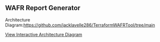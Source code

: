## WAFR Report Generator

Architecture Diagram:https://github.com/jacklavelle286/TerraformWAFRTool/tree/main

[View Interactive Architecture Diagram]([https://viewer.diagrams.net/?tags=%7B%7D&lightbox=1&highlight=0000ff&layers=1&nav=1#R%3Cmxfile%3E%3Cdiagram%20name%3D%22Page-1%22%20id%3D%22EEdD8Ro1HCLQpz7YY84q%22%3E...](https://viewer.diagrams.net/?tags=%7B%7D&lightbox=1&highlight=0000ff&layers=1&nav=1#R%3Cmxfile%3E%3Cdiagram%20name%3D%22Page-1%22%20id%3D%22EEdD8Ro1HCLQpz7YY84q%22%3E7VzbcqM4EP0aP8aFwFz86EsyM1vZrWwyuzPz5FJAttlg5AIR2%2Fv12wJhg4Qv2djGTphJKqgRup7T3WoJWsZgtvwS4fn0d%2BqRoKVr3rJlDFu6rndNBH%2B4ZJVJEELdTDKJfE%2FINoIn%2F18ihJqQJr5H4lJGRmnA%2FHlZ6NIwJC4ryXAU0UU525gG5VrneEIUwZOLA1X6w%2FfYNO%2BG1d3c%2BEr8yVRU7eh2dmOG88yiJ%2FEUe3RREBm3LWMQUcqyq9lyQAI%2Bevm4ZM%2Fdbbm7blhEQnbIAz%2FN327Gk6eHFXYe4l%2B%2F3ORFn96IUl5xkIgO9348gWAQ0MQT7WarfDDiF8Jc3iutZfRpwgI%2FJIP1wHPhJMKeDw0a0IBGIAtpCM%2F2p2wWQArB5WLqM%2FI0xy4vcwGoAdmYhkxMPdLztKiWlwpDN%2BfXs%2BWEw6yNF3GnPYloMk%2Br%2FAaTX3l3BJcjN%2B0KFMIi%2BkLyhrV0o9fr232HV%2BcHgdTgVxIxH1DQC%2FwJL5tRXhUWqYCMGS8ReuGHk%2Fs0NTQ00fKqKjwcT4knuiPGHKogy62TidYQAXIROiMsWkEW8UBHgGpVTi42EHVsIZsW0GlbQogFLSbrkjfIgQsBnjcASVeA9C1kJAoxf%2FJHVkAvcvnkuwxGAlKuSxPorW7hGR%2Fc8DmerwenALo59UOWNtfsww90YKC1TLgz4Km2bkoCOW2XBUhN8TLKAjltlwVILh5J9SO5gQWBkioVr0n1a4UGws9ZaQe0YhjqikQZ6UyQ6PaVZBOS5QkCPI%2F95%2FVTEXGTKPZfySOJs8LfR2EBkwoCD4a6bnVOSuB1FccmsGWUCKxbFQxGtsrgTvdUDDYUBqcT3U%2FivRTdbxekYYX%2Fd7xp24BbnFDIfmsj0%2B4rEBCZS1OTz%2Fs9fibBA4195qfIeqaM0dleYLiEI7xMnX00wfE86%2BjYX%2FJ2KDxB2%2FBPeI5n8HsmZOSRMU4CNkplo%2BckHkUkpknECXsY4Lbr5R1mxGwb5l5T4rQNFYknMyUdBYh%2FJiTm8xi33fh1N%2FoqrUWlxaiyGpWWQ7UepWypPq%2BoQRZWyWxViNRsuQlQhVWyKnsnP40qnkbS09utzTYyS6y1ez3wk6sU9zj9d4nUraRpTsTMSIGBi6vMVWyckKi6XmapYas0tZ0Kh885EUlNhaRfoVZeU8idu9%2BJ5yczuHj04xf48x1zB6Fh7nUwd9DVzcxqfQrmeqsQz6j3fEL%2BOvZl0ddS6PudzOYBZqTtUXfZMPVKmNrY2ONx1LAujKS2QtI7PwuoPJI5jRhcPAzvGq42XP10XO3YF8ZVR%2BHqIIlhmmAG9sU%2Fm3hnE%2B%2F88PFO3UDt8hLWURlrOpZKWXSyQFO3OuIJohv4%2FYMs%2BELWDwjwONyzeG2Cnm8Ler7LNDh7kOZISKsKaVZsjjmnwlm%2Bl62E1tPIL3fnkiY4cjVu3BZeflQ3rrBHcSRL0NUkfiI9m0nZf%2Bvm%2BUoe3Fp6fJ4ihYQEup2PLKy4pnRCYQV2u5H2wWiH3nqyN3nuKZ%2FGdLr%2BIYytxHzhhNHyZGZ1Ek85hyINKLRLbAdt74DYhWc4mpBdGrRbPUMRCTADT6ZU6%2FGHWT0rUOkgf6c0aLTiGbViM5yNkanHyCyA%2FyOcs3%2FET%2Fgdx9hYpmpsUL2RAmRcuZXpHmhkkFY9NWeyMuoxguxo4xMjc%2Fhzl4RueqaAQ4FGL%2BOALppYTBOLkY%2BPxgCX0TgHy2gNlQ8Wn0H5MeV8zZyni2oyl5XCM6dbNpsXqih36pv9Trp1qP7cEuc4k%2F5Ut4i%2FEOAjZjxiMXj6u3HNr8WXHNpI0z6NLxng2bOH3xVgzLi8XVdaTllXWjV7lPbHVJTOoYqy3nCGuvVXUJT5Tn2jKxtd%2BRl1pYEkv7JuXalu%2BhXY%2BgDjBDOThh%2F%2FerxvaNvQ9nPS1rQui7brl2gvzcU5dtDMeKcrkz7aiyK8KmQQmmpT8gMXFKKkWnm28yMXdwfm183d%2BU1k7MoPF1mLN%2FhYd%2F0dkEGKpm%2BOd1zY8Y7dMSnZd9Dzdx%2FrOsih61euhYwDtdC2iTnPikq%2F9h0SvXPoytWqdZzVLZIvhOvH9dtb6ctc8su%2FVsD57fmvcDnhl%2BLNL%2FGq1zdGZnGeC9pVyNj4040%2Fff3%2B9J6NFFP2nOt2nWvZRoHRilY%2FxfNp4hdPAHBFcrgs3hyuiqkHEvnQ%2BXTzTzuyakaHmsAtC6TTeuJI8qwNY7dnLec3NfMMnrV19YgiS5%2F9LFxnRdmmSG6K4olVIXFKaB7qNZi1INOQkKabu5Ep5bfEF7NOi8xadkI%2BPDIP3rKuRWfq1tuQKec%2FDzKdWpB5iWA6dFvvvWuj%2FwWmjmxQ94BJzn8eMHXrBBO6RjDZdYDJtLu7wHQacOR2t7CqH5IA%2BhjxMY7ITbPDdY0r8s91IDwO4%2BMsxy1H0s85PepajhtX%2F5LRe0%2FbVOtK2ywfqrLyOEpeRKbixVObSXirTnbQzhXz3vzWnr2ubf04rc7XFZ3f82Z%2BqECtAIm9GkLRBQHP2cfuyyTFY5UOqtYqmc7Kv5%2BsV2kxw9A01MuURvaZZE1WabI68Wlst32XfxYwidMGHkFfdOXFQe64F%2FecOqq%2BONmek1HLZshmSdvWtI60rEV1B%2FFyHb5%2FN11%2Fp67aMnWQ3Hy4OyPx5vvnxu1%2F%3C%2Fdiagram%3E%3C%2Fmxfile%3E))
